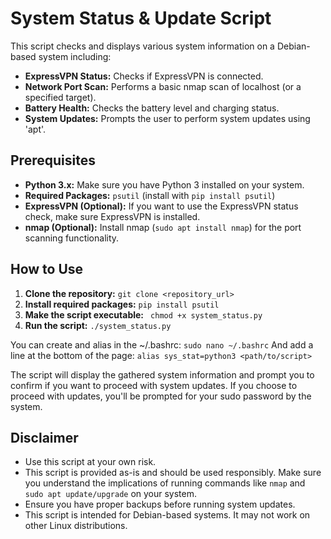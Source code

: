 # System Status & Update Script

This script checks and displays various system information on a Debian-based system including:

* **ExpressVPN Status:** Checks if ExpressVPN is connected.
* **Network Port Scan:** Performs a basic nmap scan of localhost (or a specified target).
* **Battery Health:** Checks the battery level and charging status.
* **System Updates:** Prompts the user to perform system updates using 'apt'.

## Prerequisites

* **Python 3.x:** Make sure you have Python 3 installed on your system.
* **Required Packages:**  `psutil` (install with `pip install psutil`)
* **ExpressVPN (Optional):** If you want to use the ExpressVPN status check, make sure ExpressVPN is installed.
* **nmap (Optional):**  Install nmap (`sudo apt install nmap`) for the port scanning functionality.

## How to Use

1. **Clone the repository:** `git clone <repository_url>`
2. **Install required packages:** `pip install psutil`
3. **Make the script executable:** ` chmod +x system_status.py`  
4. **Run the script:** `./system_status.py`

You can create and alias in the ~/.bashrc: 
`sudo nano ~/.bashrc`
And add a line at the bottom of the page: 
`alias sys_stat=python3 <path/to/script>`


The script will display the gathered system information and prompt you to confirm if you want to proceed with system updates. If you choose to proceed with updates, you'll be prompted for your sudo password by the system.

## Disclaimer

* Use this script at your own risk.
* This script is provided as-is and should be used responsibly. Make sure you understand the implications of running commands like `nmap` and `sudo apt update/upgrade` on your system. 
* Ensure you have proper backups before running system updates.
* This script is intended for Debian-based systems. It may not work on other Linux distributions.
